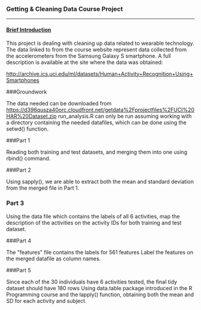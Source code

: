 ### Getting & Cleaning Data Course Project
-------------------------------------------

#### <ins>Brief Introduction</ins>

This project is dealing with cleaning up data related to wearable technology. The data linked to from the course website represent data collected from the accelerometers from the Samsung Galaxy S smartphone. A full description is available at the site where the data was obtained: 

http://archive.ics.uci.edu/ml/datasets/Human+Activity+Recognition+Using+Smartphones

###Groundwork

The data needed can be downloaded from https://d396qusza40orc.cloudfront.net/getdata%2Fprojectfiles%2FUCI%20HAR%20Dataset.zip
run_analysis.R can only be run assuming working with a directory containing the needed datafiles, which can be done using the setwd() function.

###Part 1

Reading both training and test datasets, and merging them into one using rbind() command.

###Part 2

Using sapply(), we are able to extract both the mean and standard deviation from the merged file in Part 1.

### Part 3

Using the data file which contains the labels of all 6 activities, map the description of the activities on the activity IDs for both training and test dataset.

###Part 4

The "features" file contains the labels for 561 features
Label the features on the merged datafile as column names.

###Part 5

Since each of the 30 individuals have 6 activities tested, the final tidy dataset should have 180 rows
Using data.table package introduced in the R Programming course and the lapply() function, obtaining both the mean and SD for each activity and subject.
